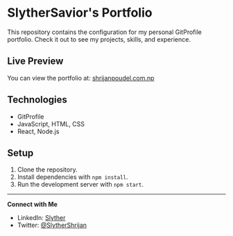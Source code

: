 # SlytherSavior's Portfolio

This repository contains the configuration for my personal GitProfile portfolio. Check it out to see my projects, skills, and experience.

## Live Preview
You can view the portfolio at: [shrijanpoudel.com.np](https://shrijanpoudel.com.np)

## Technologies
- GitProfile
- JavaScript, HTML, CSS
- React, Node.js

## Setup
1. Clone the repository.
2. Install dependencies with `npm install`.
3. Run the development server with `npm start`.

---

**Connect with Me**
- LinkedIn: [Slyther](https://linkedin.com/in/slyther)
- Twitter: [@SlytherShrijan](https://twitter.com/SlytherShrijan)
